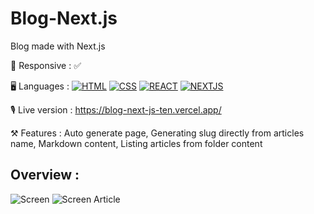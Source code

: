 # Blog-Next.js

Blog made with Next.js

📱 Responsive : ✅

🖥 Languages : 
[![HTML](https://user-images.githubusercontent.com/59733143/123686859-8b3dd280-d850-11eb-94e7-eb44c8179dcc.png)](https://developer.mozilla.org/en-US/docs/Glossary/HTML5)
[![CSS](https://user-images.githubusercontent.com/59733143/123686862-8bd66900-d850-11eb-97c5-1cb2889aaf39.png)](https://developer.mozilla.org/en-US/docs/Glossary/CSS)
[![REACT](https://user-images.githubusercontent.com/59733143/123792579-0fd83180-d8e1-11eb-992e-529cacb03bf0.png)](https://fr.reactjs.org/)
[![NEXTJS](https://user-images.githubusercontent.com/59733143/123816061-4b7df600-d8f7-11eb-806e-37db7177aa6c.png)](https://nextjs.org/)

🎙 Live version : https://blog-next-js-ten.vercel.app/

⚒ Features : Auto generate page, Generating slug directly from articles name, Markdown content, Listing articles from folder content

## Overview :

![Screen](https://user-images.githubusercontent.com/59733143/123815954-33a67200-d8f7-11eb-9226-84c3e1a42f9c.png)
![Screen Article](https://user-images.githubusercontent.com/59733143/123817162-335aa680-d8f8-11eb-8ee2-4a9225a35bf4.png)
